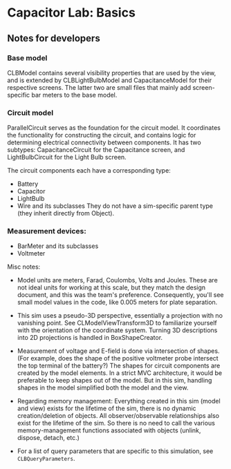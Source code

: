 # Capacitor Lab: Basics

## Notes for developers

### Base model

CLBModel contains several visibility properties that are used by the view, and is extended by CLBLightBulbModel and
CapacitanceModel for their respective screens. The latter two are small files that mainly add screen-specific bar meters
to the base model.

### Circuit model

ParallelCircuit serves as the foundation for the circuit model. It coordinates the functionality for constructing the
circuit, and contains logic for determining electrical connectivity between components. It has two subtypes:
CapacitanceCircuit for the Capacitance screen, and LightBulbCircuit for the Light Bulb screen.

The circuit components each have a corresponding type:

- Battery
- Capacitor
- LightBulb
- Wire and its subclasses
  They do not have a sim-specific parent type (they inherit directly from Object).

### Measurement devices:

- BarMeter and its subclasses
- Voltmeter

Misc notes:

- Model units are meters, Farad, Coulombs, Volts and Joules. These are not ideal units for working at this scale,
  but they match the design document, and this was the team's preference. Consequently, you'll see small model values
  in the code, like 0.005 meters for plate separation.

- This sim uses a pseudo-3D perspective, essentially a projection with no vanishing point.
  See CLModelViewTransform3D to familiarize yourself with the orientation of the coordinate system.
  Turning 3D descriptions into 2D projections is handled in BoxShapeCreator.

- Measurement of voltage and E-field is done via intersection of shapes. (For example, does the shape of the
  positive voltmeter probe intersect the top terminal of the battery?) The shapes for circuit components are created
  by the model elements. In a strict MVC architecture, it would be preferable to keep shapes out of the model.
  But in this sim, handling shapes in the model simplified both the model and the view.

- Regarding memory management: Everything created in this sim (model and view) exists for the lifetime of the sim,
  there is no dynamic creation/deletion of objects. All observer/observable relationships also exist for the lifetime
  of the sim. So there is no need to call the various memory-management functions associated with objects
  (unlink, dispose, detach, etc.)

- For a list of query parameters that are specific to this simulation, see `CLBQueryParameters`.